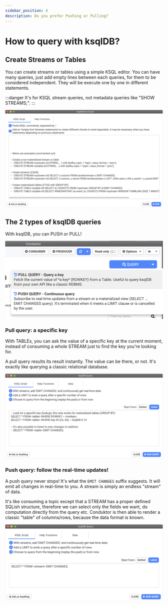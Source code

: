 ```yaml
---
sidebar_position: 4
description: Do you prefer Pushing or Pulling?
---
```


# How to query with ksqlDB?

## Create Streams or Tables

You can create streams or tables using a simple KSQL editor. You can have many queries, just add empty lines between each queries, for them to be considered independent. They will be execute one by one in different statements.

:::danger
It's for KSQL stream queries, not metadata queries like "SHOW STREAMS;".
:::

![](../assets/screenshot-2021-02-02-at-22.44.48.png)

## The 2 types of ksqlDB queries

With ksqlDB, you can PUSH or PULL!

![](../assets/screenshot-2021-02-02-at-22.49.42.png)

### Pull query: a specific key

With TABLEs, you can ask the value of a specific key at the current moment, instead of consuming a whole STREAM just to find the key you're looking for.

A pull query results its result instantly. The value can be there, or not. It's exactly like querying a classic relational database.

![](../assets/screenshot-2021-02-02-at-22.57.46.png)

### Push query: follow the real-time updates!

A push query never stops! It's what the `EMIT CHANGES` suffix suggests. It will emit all changes in real-time to you. A stream is simply an endless "stream" of data.

It's like consuming a topic except that a STREAM has a proper defined SQLish structure, therefore we can select only the fields we want, do computation directly from the query etc. Conduktor is then able to render a classic "table" of columns/rows, because the data format is known.

![](../assets/screenshot-2021-02-02-at-22.57.58.png)
